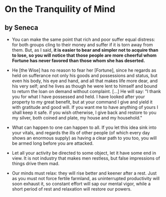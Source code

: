 # On the Tranquility of Mind
## by Seneca

- You can make the same point that rich and poor suffer equal distress: for both groups cling to their money and suffer if it is torn away from them. But, as I said, **it is easier to bear and simpler not to acquire than to lose, so you will notice that those people are more cheerful whom Fortune has never favored than those whom she has deserted.**

- He [the Wise] has no reason to fear her [Fortune], since he regards as held on sufferance not only his goods and possessions and status, but even his body, his eye and hand, and all that makes life more dear, and his very self; and he lives as though he were lent to himself and bound to return the loan on demand without complaint. [...] He will say: "I thank you for what I have possessed and held. I have looked after your property to my great benefit, but at your command I give and yield it with gratitude and good will. If you want me to have anything of yours I shall keep it safe. if you wish otherwise, I give back and restore to you my silver, both coined and plate, my house and my household."

- What can happen to one can happen to all. If you let this idea sink into your vitals, and regards the ills of other people (of which every day shows an enormous supply) as having a clear path to you too, you will be armed long before you are attacked.

- Let all your activity be directed to some object, let it have some end in view. It is not industry that makes men restless, but false impressions of things drive them mad.

- Our minds must relax: they will rise better and keener after a rest. Just as you must not force fertile farmland, as uninterrupted productivity will soon exhaust it, so constant effort will sap our mental vigor, while a short period of rest and relaxation will restore our powers.
  
